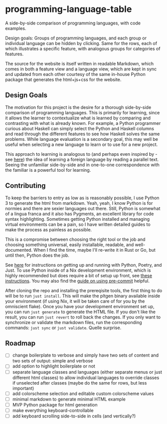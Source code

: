 # programming-language-table

A side-by-side comparison of programming languages, with code examples.

Design goals: Groups of programming languages, and each group or individual language can be hidden
by clicking. Same for the rows, each of which illustrates a specific feature, with analogous groups
for categories of features.

The source for the website is itself written in readable Markdown, which comes in both a feature
view and a language view, which are kept in sync and updated from each other courtesy of the same
in-house Python package that generates the html+js+css for the website.

## Design Goals

The motivation for this project is the desire for a thorough side-by-side comparison of programming
languages. This is primarily for learning, since it allows the learner to contextualize what is
learned by comparing and contrasting with what is already known. For example, a Python programmer curious about Haskell can simply select the Python and Haskell columns and read through the different features to see how Haskell solves the same problems. While language evaluation is a secondary goal, this may well be useful
when selecting a new language to learn or to use for a new project.

This approach to learning is analogous to (and perhaps even inspired by - see
[here](https://github.com/PolyglotToolkit))
the idea of learning a foreign language by reading a parallel text. Seeing the unfamiliar
side-by-side and in one-to-one correspondence with the familiar is a powerful tool for learning.

## Contributing

To keep the barriers to entry as low as is reasonably possible, I use Python 3 to generate the html
from markdown. Yeah, yeah, I know Python is for normies and there are sexier languages out there.
Still, Python is somewhat of a lingua franca and it also has Pygments, an excellent library for code
syntax highlighting. Sometimes getting Python installed and managing virtual environments can be a
pain, so I have written detailed guides to make the process as painless as possible.

This is a compromise between choosing the right tool or the job and choosing something universal,
easily installable, readable, and well-documented. When I find the time, maybe I'll re-write it in
Rust or Go, but until then, Python does the job.

See [here](./guides/python_and_poetry.md) for instructions on getting up and running with Python,
Poetry, and Just. To use Python inside of a Nix development environment, which is highly
recommended but does require a bit of setup up front, see [these instructions](./guides/nix.md).
You may also find the [guide on using pre-commit](./guides/pre-commit.md) helpful.

After cloning the repo and installing the prereqisite tools, the first thing to do will be to run
`just install`. This will make the pltgen binary available inside your environment (if using Nix,
it will be taken care of for you by the omniscient flake). Once you have your development
environment set up, you can run `just generate` to generate the HTML file. If you don't like the
result, you can run `just revert` to roll back the changes. If you only want to synchronize or
validate the markdown files, run the corresponding commands: `just sync` or `just validate`.
Quelle surprise.

## Roadmap

- [ ] change boilerplate to verbose and simply have two sets of content and two sets of output: simple and verbose
- [ ] add option to highlight boilerplate or not
- [ ] separate language classes and languages (either separate menus or just different html classes) to allow individual languages to override classes if unselected after classes (maybe do the same for rows, but less important)
- [ ] add colorscheme selection and editable custom colorscheme values
- [ ] minimal markdown to generate minimal HTML example
- [ ] MVP Python package for html generation
- [ ] make everything keyboard-controllable
- [ ] add keyboard scrolling side-to-side in cells (and vertically?)
